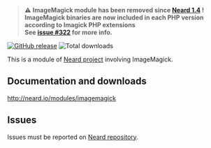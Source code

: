 > ⚠️ **ImageMagick module has been removed since [Neard 1.4](http://neard.io/release/1.4) !**<br />
> **ImageMagick binaries are now included in each PHP version according to Imagick PHP extensions**<br />
> **See [issue #322](https://github.com/crazy-max/neard/issues/322) for more info.**

[![GitHub release](https://img.shields.io/github/release/crazy-max/neard-tool-imagemagick.svg?style=flat-square)](https://github.com/crazy-max/neard-tool-imagemagick/releases/latest)
![Total downloads](https://img.shields.io/github/downloads/crazy-max/neard-tool-imagemagick/total.svg?style=flat-square)

This is a module of [Neard project](https://github.com/crazy-max/neard) involving ImageMagick.

## Documentation and downloads

http://neard.io/modules/imagemagick

## Issues

Issues must be reported on [Neard repository](https://github.com/crazy-max/neard/issues).
